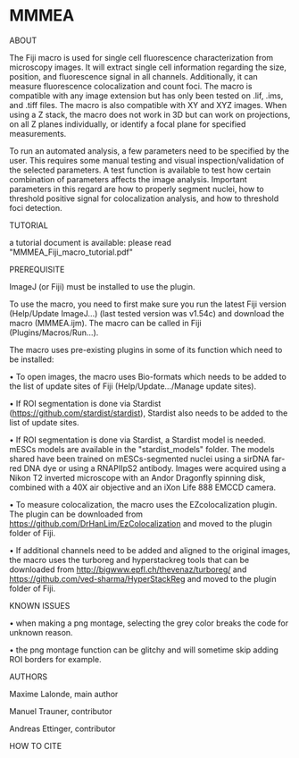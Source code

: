 # MMMEA

ABOUT

The Fiji macro is used for single cell fluorescence characterization from microscopy images. It will extract single cell information regarding the size, position, and fluorescence signal in all channels. Additionally, it can measure fluorescence colocalization and count foci. The macro is compatible with any image extension but has only been tested on .lif, .ims, and .tiff files. The macro is also compatible with XY and XYZ images. When using a Z stack, the macro does not work in 3D but can work on projections, on all Z planes individually, or identify a focal plane for specified measurements.

To run an automated analysis, a few parameters need to be specified by the user. This requires some manual testing and visual inspection/validation of the selected parameters. A test function is available to test how certain combination of parameters affects the image analysis. Important parameters in this regard are how to properly segment nuclei, how to threshold positive signal for colocalization analysis, and how to threshold foci detection.



TUTORIAL

a tutorial document is available: please read "MMMEA_Fiji_macro_tutorial.pdf"



PREREQUISITE

ImageJ (or Fiji) must be installed to use the plugin.

To use the macro, you need to first make sure you run the latest Fiji version (Help/Update ImageJ…) (last tested version was v1.54c) and download the macro (MMMEA.ijm). The macro can be called in Fiji (Plugins/Macros/Run…). 

The macro uses pre-existing plugins in some of its function which need to be installed:

•	To open images, the macro uses Bio-formats which needs to be added to the list of update sites of Fiji (Help/Update…/Manage update sites).

•	If ROI segmentation is done via Stardist (https://github.com/stardist/stardist), Stardist also needs to be added to the list of update sites.

•	If ROI segmentation is done via Stardist, a Stardist model is needed. mESCs models are available in the "stardist_models" folder. The models shared have been trained on mESCs-segmented nuclei using a sirDNA far-red DNA dye or using a RNAPIIpS2 antibody. Images were acquired using a Nikon T2 inverted microscope with an Andor Dragonfly spinning disk, combined with a 40X air objective and an iXon Life 888 EMCCD camera.

•	To measure colocalization, the macro uses the EZcolocalization plugin. The plugin can be downloaded from https://github.com/DrHanLim/EzColocalization and moved to the plugin folder of Fiji.

•	If additional channels need to be added and aligned to the original images, the macro uses the turboreg and hyperstackreg tools that can be downloaded from http://bigwww.epfl.ch/thevenaz/turboreg/ and https://github.com/ved-sharma/HyperStackReg and moved to the plugin folder of Fiji.




KNOWN ISSUES

• when making a png montage, selecting the grey color breaks the code for unknown reason.

• the png montage function can be glitchy and will sometime skip adding ROI borders for example.




AUTHORS

Maxime Lalonde, main author

Manuel Trauner, contributor

Andreas Ettinger, contributor




HOW TO CITE






